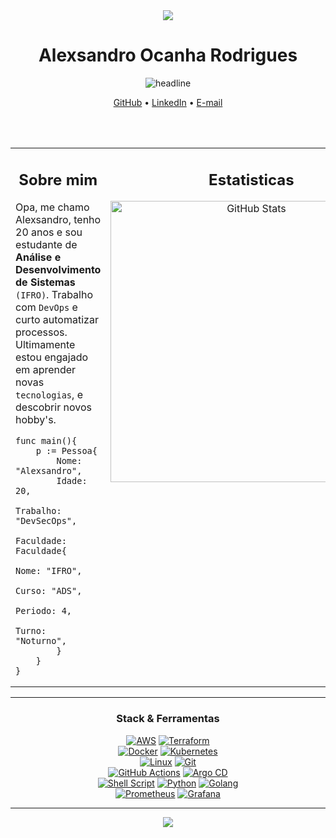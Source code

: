 <div align="center">
  <img src="https://capsule-render.vercel.app/api?type=waving&height=180&color=gradient&&descAlignY=55&descSize=18&descSize=50&descAlignY=100&descAlign=0&fontAlignY=35"/>

<p align="center">
  <h1>Alexsandro Ocanha Rodrigues</h1> 
</p>

<p align="center">
  <img src="https://readme-typing-svg.herokuapp.com?font=JetBrains+Mono&weight=600&size=22&duration=3500&pause=800&center=true&vCenter=true&width=900&lines=Infra+como+C%C3%B3digo+%7C+Kubernetes+%7C+Observabilidade;DevOps%2FCloud+%E2%80%94+Terraform%2C+AWS%2C+Docker%2C+Argo+CD" alt="headline" />
</p>


<p align="center">
  <a href="https://github.com/alexsandroocanha">GitHub</a> •
  <a href="https://www.linkedin.com/in/alexsandroocanharodrigues">LinkedIn</a> •
  <a href="mailto:alexsandroocanha@outlook.com">E-mail</a>
</p>


<br>
<br>
<table>
<tr>
<td width="60%" valign="top">

<div align="center">
    <h2><strong>Sobre mim</strong></h2>
</div>

Opa, me chamo Alexsandro, tenho 20 anos e sou estudante de **Análise e Desenvolvimento de Sistemas** `(IFRO)`. Trabalho com `DevOps` e curto automatizar processos. Ultimamente estou engajado em aprender novas `tecnologias`, e descobrir novos hobby's.

```golang
func main(){
    p := Pessoa{
        Nome: "Alexsandro",
        Idade: 20,
        Trabalho: "DevSecOps",
        Faculdade: Faculdade{
            Nome: "IFRO",
            Curso: "ADS",
            Periodo: 4,
            Turno: "Noturno",
        }
    }
}
```

</td>
<td width="40%" valign="top" align="center">

<div align="center">

## Estatisticas

   <img 
    align="center"
    alt="GitHub Stats"
    height="450px"
    src="https://github-readme-stats.vercel.app/api/top-langs/?username=alexsandroocanha&bg_color=010409&theme=radical&border_color=010409&layout=donut-vertical&cache_seconds=10" 
    valign="top"
   />
   <br>
</div>
</p>

</td>
</tr>
</table>

---

<div align="center">
<h3><strong>Stack &amp; Ferramentas</strong></h3>
<p>
    <a href="..."><img src="https://img.shields.io/badge/AWS-FF9900?logo=amazon-aws&logoColor=white&style=for-the-badge" alt="AWS"></a>
    <a href="..."><img src="https://img.shields.io/badge/Terraform-844FBA?logo=terraform&logoColor=white&style=for-the-badge" alt="Terraform"></a>
    <br>
    <a href="..."><img src="https://img.shields.io/badge/Docker-2496ED?logo=docker&logoColor=white&style=for-the-badge" alt="Docker"></a>
    <a href="..."><img src="https://img.shields.io/badge/Kubernetes-326CE5?logo=kubernetes&logoColor=white&style=for-the-badge" alt="Kubernetes"></a>
    <br>
    <a href="..."><img src="https://img.shields.io/badge/Linux-FCC624?logo=linux&logoColor=black&style=for-the-badge" alt="Linux"></a>
    <a href="..."><img src="https://img.shields.io/badge/Git-F05032?logo=git&logoColor=white&style=for-the-badge" alt="Git"></a>
    <br>
    <a href="..."><img src="https://img.shields.io/badge/GitHub%20Actions-2088FF?logo=githubactions&logoColor=white&style=for-the-badge" alt="GitHub Actions"></a>
    <a href="..."><img src="https://img.shields.io/badge/Argo%20CD-F36D00?logo=argo&logoColor=white&style=for-the-badge" alt="Argo CD"></a>
    <br>
    <a href="..."><img src="https://img.shields.io/badge/Shell_Script-4EAA25?logo=gnu-bash&logoColor=white&style=for-the-badge" alt="Shell Script"></a>
    <a href="..."><img src="https://img.shields.io/badge/Python-3776AB?logo=python&logoColor=white&style=for-the-badge" alt="Python"></a>
    <a href="..."><img src="https://img.shields.io/badge/Go-00ADD8?logo=go&logoColor=white&style=for-the-badge" alt="Golang"></a>
    <br>
    <a href="..."><img src="https://img.shields.io/badge/Prometheus-E6522C?logo=prometheus&logoColor=white&style=for-the-badge" alt="Prometheus"></a>
    <a href="..."><img src="https://img.shields.io/badge/Grafana-F46800?logo=grafana&logoColor=white&style=for-the-badge" alt="Grafana"></a>
  </p>
</div>

---



<div align="center">
  <img src="https://capsule-render.vercel.app/api?type=waving&color=gradient&customColorList=6,12,20&height=100&section=footer"/>
</div>

